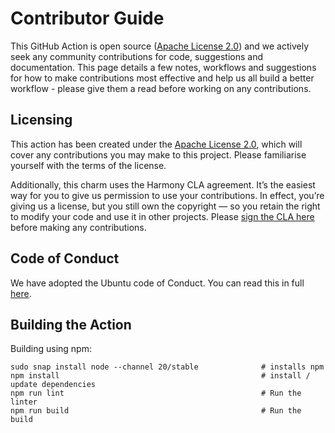 # Contributor Guide

This GitHub Action is open source ([Apache License 2.0](./LICENSE)) and we
actively seek any community contributions for code, suggestions and
documentation.  This page details a few notes, workflows and suggestions for
how to make contributions most effective and help us all build a better workflow -
please give them a read before working on any contributions.

## Licensing

This action has been created under the [Apache License 2.0](./LICENSE), which
will cover any contributions you may make to this project. Please familiarise
yourself with the terms of the license.

Additionally, this charm uses the Harmony CLA agreement.  It’s the easiest way
for you to give us permission to use your contributions.  In effect, you’re
giving us a license, but you still own the copyright — so you retain the right
to modify your code and use it in other projects. Please [sign the CLA
here](https://ubuntu.com/legal/contributors/agreement) before making any
contributions.

## Code of Conduct

We have adopted the Ubuntu code of Conduct. You can read this in full
[here](https://ubuntu.com/community/code-of-conduct).

## Building the Action

Building using npm:

```
sudo snap install node --channel 20/stable              # installs npm
npm install                                             # install / update dependencies
npm run lint                                            # Run the linter
npm run build                                           # Run the build
```
